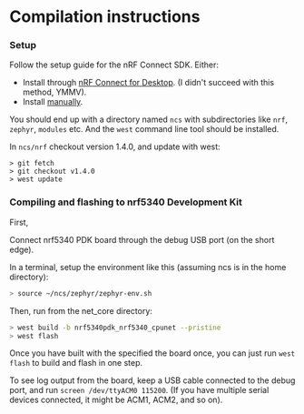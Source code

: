 # Compilation instructions

### Setup

Follow the setup guide for the nRF Connect SDK. Either:
- Install through [nRF Connect for Desktop](https://developer.nordicsemi.com/nRF_Connect_SDK/doc/latest/nrf/gs_assistant.html). (I didn't succeed with this method, YMMV).
- Install [manually](https://developer.nordicsemi.com/nRF_Connect_SDK/doc/latest/nrf/gs_installing.html).

You should end up with a directory named `ncs` with subdirectories like `nrf`, `zephyr`, `modules` etc. And the `west` command line tool should be installed.

In `ncs/nrf` checkout version 1.4.0, and update with west:

```
> git fetch
> git checkout v1.4.0
> west update
```

### Compiling and flashing to nrf5340 Development Kit

First,

Connect nrf5340 PDK board through the debug USB port (on the short edge).

In a terminal, setup the environment like this (assuming ncs is in the home directory):

```bash
> source ~/ncs/zephyr/zephyr-env.sh
```

Then, run from the net\_core directory:

```bash
> west build -b nrf5340pdk_nrf5340_cpunet --pristine
> west flash
```

Once you have built with the specified the board once, you can just run `west flash` to build and flash in one step.

To see log output from the board, keep a USB cable connected to the debug port, and run `screen /dev/ttyACM0 115200`. (If you have multiple serial devices connected, it might be ACM1, ACM2, and so on).
